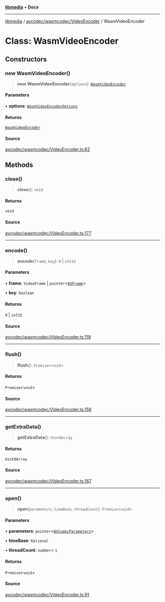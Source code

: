 [**libmedia**](../../../../README.md) • **Docs**

***

[libmedia](../../../../README.md) / [avcodec/wasmcodec/VideoEncoder](../README.md) / WasmVideoEncoder

# Class: WasmVideoEncoder

## Constructors

### new WasmVideoEncoder()

> **new WasmVideoEncoder**(`options`): [`WasmVideoEncoder`](WasmVideoEncoder.md)

#### Parameters

• **options**: [`WasmVideoEncoderOptions`](../type-aliases/WasmVideoEncoderOptions.md)

#### Returns

[`WasmVideoEncoder`](WasmVideoEncoder.md)

#### Source

[avcodec/wasmcodec/VideoEncoder.ts:62](https://github.com/zhaohappy/libmedia/blob/a88305ff5d10e91621f2d71d24c72fc85681b8f7/src/avcodec/wasmcodec/VideoEncoder.ts#L62)

## Methods

### close()

> **close**(): `void`

#### Returns

`void`

#### Source

[avcodec/wasmcodec/VideoEncoder.ts:177](https://github.com/zhaohappy/libmedia/blob/a88305ff5d10e91621f2d71d24c72fc85681b8f7/src/avcodec/wasmcodec/VideoEncoder.ts#L177)

***

### encode()

> **encode**(`frame`, `key`): `0` \| `int32`

#### Parameters

• **frame**: `VideoFrame` \| `pointer`\<[`AVFrame`](../../../../avutil/struct/avframe/classes/AVFrame.md)\>

• **key**: `boolean`

#### Returns

`0` \| `int32`

#### Source

[avcodec/wasmcodec/VideoEncoder.ts:119](https://github.com/zhaohappy/libmedia/blob/a88305ff5d10e91621f2d71d24c72fc85681b8f7/src/avcodec/wasmcodec/VideoEncoder.ts#L119)

***

### flush()

> **flush**(): `Promise`\<`void`\>

#### Returns

`Promise`\<`void`\>

#### Source

[avcodec/wasmcodec/VideoEncoder.ts:156](https://github.com/zhaohappy/libmedia/blob/a88305ff5d10e91621f2d71d24c72fc85681b8f7/src/avcodec/wasmcodec/VideoEncoder.ts#L156)

***

### getExtraData()

> **getExtraData**(): `Uint8Array`

#### Returns

`Uint8Array`

#### Source

[avcodec/wasmcodec/VideoEncoder.ts:167](https://github.com/zhaohappy/libmedia/blob/a88305ff5d10e91621f2d71d24c72fc85681b8f7/src/avcodec/wasmcodec/VideoEncoder.ts#L167)

***

### open()

> **open**(`parameters`, `timeBase`, `threadCount`): `Promise`\<`void`\>

#### Parameters

• **parameters**: `pointer`\<[`AVCodecParameters`](../../../../avutil/struct/avcodecparameters/classes/AVCodecParameters.md)\>

• **timeBase**: `Rational`

• **threadCount**: `number`= `1`

#### Returns

`Promise`\<`void`\>

#### Source

[avcodec/wasmcodec/VideoEncoder.ts:91](https://github.com/zhaohappy/libmedia/blob/a88305ff5d10e91621f2d71d24c72fc85681b8f7/src/avcodec/wasmcodec/VideoEncoder.ts#L91)
